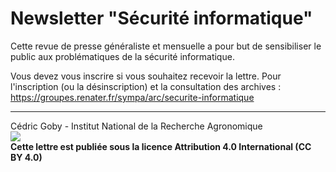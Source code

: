 # Newsletter "Sécurité informatique"

Cette revue de presse généraliste et mensuelle a pour but de sensibiliser le public aux problématiques de la sécurité informatique.

Vous devez vous inscrire si vous souhaitez recevoir la lettre. Pour l'inscription (ou la désinscription) et la consultation des archives : https://groupes.renater.fr/sympa/arc/securite-informatique

---
Cédric Goby - Institut National de la Recherche Agronomique  
![](https://i.creativecommons.org/l/by/4.0/88x31.png)  
**Cette lettre est publiée sous la licence Attribution 4.0 International (CC BY 4.0)**

